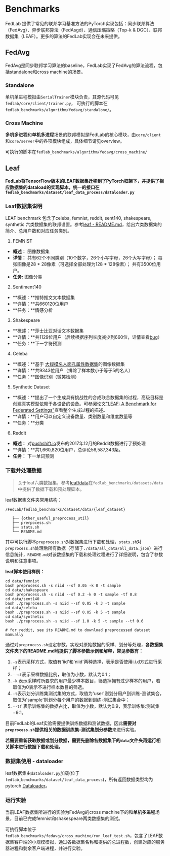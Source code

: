 # Benchmarks

FedLab 提供了常见的联邦学习基准方法的PyTorch实现包括：同步联邦算法（FedAvg）、异步联邦算法（FedAsgd）、通信压缩策略（Top-k & DGC）、联邦数据集（LEAF）。更多的算法的FedLab实现会在未来提供。

## FedAvg

FedAvg是同步联邦学习算法的baseline，FedLab实现了FedAvg的算法流程，包括standalone和cross machine的场景。

### Standalone

单机单进程模拟由`SerialTrainer`模块负责，其源代码可见`fedlab/core/client/trainer.py`，
可执行的脚本在`fedlab_benchmarks/algorithm/fedavg/standalone/`。

### Cross Machine

**多机多进程**和**单机多进程**场景的联邦模拟是FedLab的核心模块，由`core/client`和`core/server`中的各项模块组成，具体细节请见overview。

可执行的脚本在`fedlab_benchmarks/algorithm/fedavg/cross_machine/`

## Leaf

**FedLab将TensorFlow版本的LEAF数据集迁移到了PyTorch框架下，并提供了相应数据集的dataload的实现脚本，统一的接口在`fedlab_benchmarks/dataset/leaf_data_process/dataloader.py`**

### Leaf数据集说明

LEAF benchmark 包含了celeba, femnist, reddit, sent140, shakespeare, synthetic 六类数据集的联邦设置。参考[leaf - README.md](https://github.com/TalwalkarLab/leaf)，给出六类数据集的简介、总用户数和对应任务类别。

1. FEMNIST

- **概述：** 图像数据集
- **详情：**
  共有62个不同类别（10个数字，26个小写字母，26个大写字母）；
  每张图像是28 * 28像素（可选择全部处理为128 * 128像素）；
  共有3500位用户。
- **任务:** 图像分类

2. Sentiment140

- **概述：**推特推文文本数据集
- **详情：**共660120位用户
- **任务：**情感分析

3. Shakespeare

- **概述：**莎士比亚对话文本数据集
- **详情：**共1129位用户（后续根据序列长度减少到660位，详情查看[bug](https://github.com/TalwalkarLab/leaf/issues/19)）
- **任务：**下一字符预测

4. Celeba

- **概述：**基于 [大规模名人面孔属性数据集](http://mmlab.ie.cuhk.edu.hk/projects/CelebA.html)的图像数据集
- **详情：**共9343位用户（排除了样本数小于等于5的名人）
- **任务：**图像识别（微笑检测）

5. Synthetic Dataset

- **概述：**提出了一个生成具有挑战性的合成联合数据集的过程，高级目标是创建真实模型依赖于各设备的设备。可参阅论文["LEAF: A Benchmark for Federated Settings"](https://arxiv.org/abs/1812.01097)查看整个生成过程的描述。
- **详情：**用户可以自定义设备数量、类别数量和维度数量等
- **任务：**分类

6. Reddit

- **概述：** 对[pushshift.io](https://files.pushshift.io/reddit/)发布的2017年12月的Reddit数据进行了预处理
- **详情：**共1,660,820位用户，总评论56,587,343条。
- **任务：** 下一单词预测

### 下载并处理数据

> 关于leaf六类数据集，参考[leaf/data](https://github.com/TalwalkarLab/leaf/tree/master/data)在`fedlab_benchmarks/datasets/data`中提供了数据下载和预处理脚本。

leaf数据集文件夹常用结构：

```
/FedLab/fedlab_benchmarks/dataset/data/{leaf_dataset}

   ├── {other_useful_preprocess_util}
   ├── prerpocess.sh
   ├── stats.sh
   └── README.md
```

其中可执行脚本`preprocess.sh`对数据集进行下载和处理，`stats.sh`对`preprocess.sh`处理后所有数据（存储于`./data/all_data/all_data.json`）进行信息统计，`README.md`对该数据集的下载和处理过程进行了详细说明，包含了参数说明和注意事项。

**leaf脚本使用样例：**

```shell
cd data/femnist
bash preprocess.sh -s niid --sf 0.05 -k 0 -t sample
cd data/shakespeare
bash preprocess.sh -s niid --sf 0.2 -k 0 -t sample -tf 0.8
cd data/sent140
bash ./preprocess.sh -s niid --sf 0.05 -k 3 -t sample
cd data/celeba
bash ./preprocess.sh -s niid --sf 0.05 -k 5 -t sample
cd data/synthetic
bash ./preprocess.sh -s niid --sf 1.0 -k 5 -t sample --tf 0.6

# for reddit, see its README.md to download preprocessed dataset manually
```

通过对`preprocess.sh`设定参数，实现对原始数据的采样、划分等处理，**各数据集文件夹下的README.md均提供了脚本参数示例和解释，常见参数有：**

1. ```-s```表示采样方式，取值有'iid'和'niid'两种选择，表示是否使用i.i.d方式进行采样；
2. ```--sf```表示采样数据比例，取值为小数，默认为0.1；
3. ```-k``` 表示采样时所要求的用户最少样本数目，筛选掉拥有过少样本的用户，若取值为0表示不进行样本数目的筛选。
4. ```-t```表示划分训练集测试集的方式，取值为'user'则划分用户到训练-测试集合，取值为'sample'则划分每个用户的数据到训练-测试集合中；
5. ```--tf``` 表示训练集的数据占比，取值为小数，默认为0.9，表示训练集:测试集=9:1。

目前FedLab的Leaf实验需要提供训练数据和测试数据，因此**需要对`preprocess.sh`提供相关的数据训练集-测试集划分参数**来进行实验。

**若需要重新获取数据或划分数据，需要先删除各数据集下的`data`文件夹再运行相关脚本进行数据下载和处理。**

### 数据集使用 - dataloader

leaf数据集由`dataloader.py`加载(位于`fedlab_benchmarks/dataset/leaf_data_process`)，所有返回数据类型均为pytorch [Dataloader](https://pytorch.org/docs/stable/data.html)。

### 运行实验

当前LEAF数据集所进行的实验为FedAvg的cross machine下的和**单机多进程**场景，目前已完成femnist和shakespeare两类数据集的测试。

可执行脚本位于 `fedlab_benchmarks/fedavg/cross_machine/run_leaf_test.sh`，包含了LEAF数据集客户端的小规模模拟，通过各数据集名称和提供的总进程数，创建对应的服务器进程和剩余客户端进程，并进行实验。